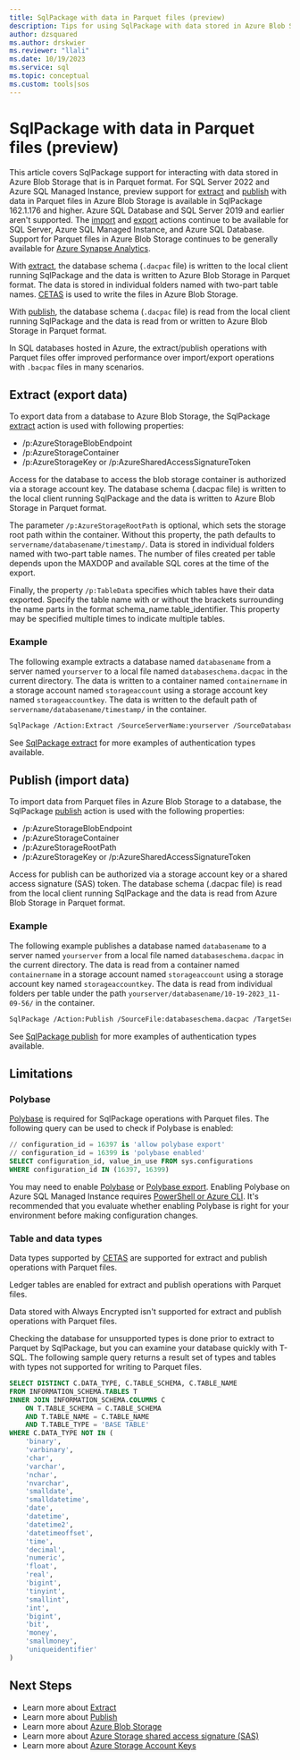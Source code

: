 ```yaml
---
title: SqlPackage with data in Parquet files (preview)
description: Tips for using SqlPackage with data stored in Azure Blob Storage
author: dzsquared
ms.author: drskwier
ms.reviewer: "llali"
ms.date: 10/19/2023
ms.service: sql
ms.topic: conceptual
ms.custom: tools|sos
---
```


# SqlPackage with data in Parquet files (preview)

This article covers SqlPackage support for interacting with data stored in Azure Blob Storage that is in Parquet format. For SQL Server 2022 and Azure SQL Managed Instance, preview support for [extract](#extract-export-data) and [publish](#publish-import-data) with data in Parquet files in Azure Blob Storage is available in SqlPackage 162.1.176 and higher. Azure SQL Database and SQL Server 2019 and earlier aren't supported. The [import](sqlpackage-import.md) and [export](sqlpackage-export.md) actions continue to be available for SQL Server, Azure SQL Managed Instance, and Azure SQL Database. Support for Parquet files in Azure Blob Storage continues to be generally available for [Azure Synapse Analytics](sqlpackage-for-azure-synapse-analytics.md).

With [extract](#extract-export-data), the database schema (`.dacpac` file) is written to the local client running SqlPackage and the data is written to Azure Blob Storage in Parquet format. The data is stored in individual folders named with two-part table names. [CETAS](../../t-sql/statements/create-external-table-as-select-transact-sql.md) is used to write the files in Azure Blob Storage.

With [publish](#publish-import-data), the database schema (`.dacpac` file) is read from the local client running SqlPackage and the data is read from or written to Azure Blob Storage in Parquet format.

In SQL databases hosted in Azure, the extract/publish operations with Parquet files offer improved performance over import/export operations with `.bacpac` files in many scenarios.


## Extract (export data)
To export data from a database to Azure Blob Storage, the SqlPackage [extract](sqlpackage-extract.md) action is used with following properties:
- /p:AzureStorageBlobEndpoint
- /p:AzureStorageContainer
- /p:AzureStorageKey or /p:AzureSharedAccessSignatureToken

Access for the database to access the blob storage container is authorized via a storage account key. The database schema (.dacpac file) is written to the local client running SqlPackage and the data is written to Azure Blob Storage in Parquet format.

The parameter `/p:AzureStorageRootPath` is optional, which sets the storage root path within the container. Without this property, the path defaults to `servername/databasename/timestamp/`. Data is stored in individual folders named with two-part table names. The number of files created per table depends upon the MAXDOP and available SQL cores at the time of the export.

Finally, the property `/p:TableData` specifies which tables have their data exported. Specify the table name with or without the brackets surrounding the name parts in the format schema_name.table_identifier. This property may be specified multiple times to indicate multiple tables.

### Example

The following example extracts a database named `databasename` from a server named `yourserver` to a local file named `databaseschema.dacpac` in the current directory. The data is written to a container named `containername` in a storage account named `storageaccount` using a storage account key named `storageaccountkey`. The data is written to the default path of `servername/databasename/timestamp/` in the container.

```bash
SqlPackage /Action:Extract /SourceServerName:yourserver /SourceDatabaseName:databasename /TargetFile:databaseschema.dacpac /p:AzureStorageBlobEndpoint=https://storageaccount.blob.core.windows.net /p:AzureStorageContainer=containername /p:AzureStorageKey=storageaccountkey
```

See [SqlPackage extract](sqlpackage-extract.md#examples) for more examples of authentication types available.

## Publish (import data)

To import data from Parquet files in Azure Blob Storage to a database, the SqlPackage [publish](sqlpackage-publish.md) action is used with the following properties:
- /p:AzureStorageBlobEndpoint
- /p:AzureStorageContainer
- /p:AzureStorageRootPath
- /p:AzureStorageKey or /p:AzureSharedAccessSignatureToken

Access for publish can be authorized via a storage account key or a shared access signature (SAS) token. The database schema (.dacpac file) is read from the local client running SqlPackage and the data is read from Azure Blob Storage in Parquet format.

### Example

The following example publishes a database named `databasename` to a server named `yourserver` from a local file named `databaseschema.dacpac` in the current directory. The data is read from a container named `containername` in a storage account named `storageaccount` using a storage account key named `storageaccountkey`. The data is read from individual folders per table under the path `yourserver/databasename/10-19-2023_11-09-56/` in the container.

```bash
SqlPackage /Action:Publish /SourceFile:databaseschema.dacpac /TargetServerName:yourserver /TargetDatabaseName:databasename /p:AzureStorageBlobEndpoint=https://storageaccount.blob.core.windows.net /p:AzureStorageContainer=containername  /p:AzureStorageKey=storageaccountkey /p:AzureStorageRootPath="yourserver/databasename/10-19-2023_11-09-56/"
```

See [SqlPackage publish](sqlpackage-publish.md#examples) for more examples of authentication types available.


## Limitations

### Polybase

[Polybase](../../relational-databases/polybase/polybase-guide.md) is required for SqlPackage operations with Parquet files. The following query can be used to check if Polybase is enabled:

```sql
// configuration_id = 16397 is 'allow polybase export'
// configuration_id = 16399 is 'polybase enabled'
SELECT configuration_id, value_in_use FROM sys.configurations
WHERE configuration_id IN (16397, 16399)
```

You may need to enable [Polybase](../../relational-databases/polybase/polybase-installation.md) or [Polybase export](../../database-engine/configure-windows/allow-polybase-export.md). Enabling Polybase on Azure SQL Managed Instance requires [PowerShell or Azure CLI](/sql/t-sql/statements/create-external-table-as-select-transact-sql?view=azuresqldb-mi-current&preserve-view=true#methods-to-enable-cetas). It's recommended that you evaluate whether enabling Polybase is right for your environment before making configuration changes.

### Table and data types

Data types supported by [CETAS](../../t-sql/statements/create-external-table-as-select-transact-sql.md#supported-data-types) are supported for extract and publish operations with Parquet files.

Ledger tables are enabled for extract and publish operations with Parquet files.

Data stored with Always Encrypted isn't supported for extract and publish operations with Parquet files.

Checking the database for unsupported types is done prior to extract to Parquet by SqlPackage, but you can examine your database quickly with T-SQL. The following sample query returns a result set of types and tables with types not supported for writing to Parquet files.

```sql
SELECT DISTINCT C.DATA_TYPE, C.TABLE_SCHEMA, C.TABLE_NAME 
FROM INFORMATION_SCHEMA.TABLES T
INNER JOIN INFORMATION_SCHEMA.COLUMNS C
    ON T.TABLE_SCHEMA = C.TABLE_SCHEMA 
    AND T.TABLE_NAME = C.TABLE_NAME
    AND T.TABLE_TYPE = 'BASE TABLE'
WHERE C.DATA_TYPE NOT IN (
    'binary',
    'varbinary',
    'char',
    'varchar',
    'nchar',
    'nvarchar',
    'smalldate',
    'smalldatetime',
    'date',
    'datetime',
    'datetime2',
    'datetimeoffset',
    'time',
    'decimal',
    'numeric',
    'float',
    'real',
    'bigint',
    'tinyint',
    'smallint',
    'int',
    'bigint',
    'bit',
    'money',
    'smallmoney',
    'uniqueidentifier'
)
```

## Next Steps

- Learn more about [Extract](sqlpackage-extract.md)
- Learn more about [Publish](sqlpackage-publish.md)
- Learn more about [Azure Blob Storage](/azure/storage/blobs/storage-blobs-introduction)
- Learn more about [Azure Storage shared access signature (SAS)](/azure/storage/common/storage-sas-overview)
- Learn more about [Azure Storage Account Keys](/azure/storage/common/storage-account-keys-manage)